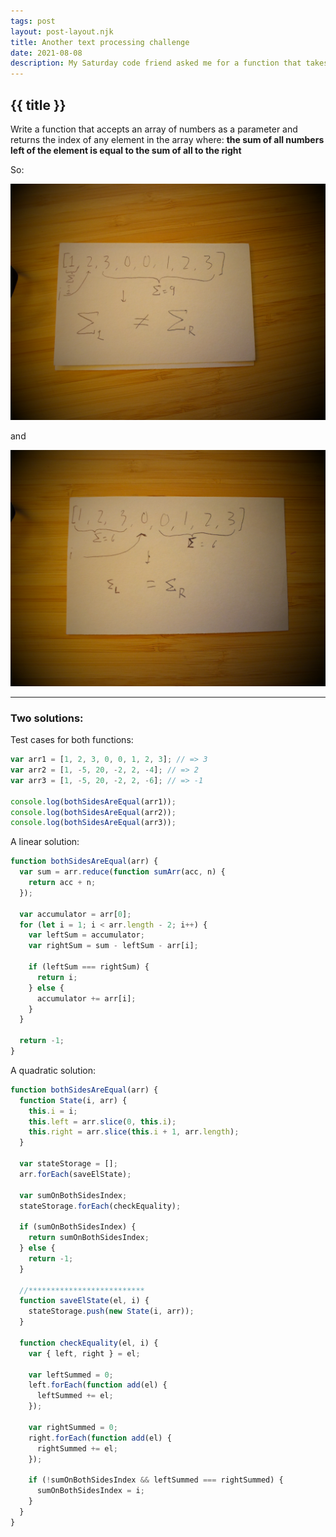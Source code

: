 ```yaml
---
tags: post
layout: post-layout.njk
title: Another text processing challenge
date: 2021-08-08
description: My Saturday code friend asked me for a function that takes an array of numbers and returns the index of any element where the sums of the numbers to either side of the index are the same. Here it is! One's quadratic but still fun, the other's correctly fast.
---
```


## {{ title }}

Write a function that accepts an array of numbers as a parameter and returns the index of any element in the array where: __the sum of all numbers left of the element is equal to the sum of all to the right__

So:

![](/images/balanced-sums-failing.JPG)

and

![](/images/balanced-sums-passing.JPG)

---

### Two solutions:

Test cases for both functions:
``` js
var arr1 = [1, 2, 3, 0, 0, 1, 2, 3]; // => 3
var arr2 = [1, -5, 20, -2, 2, -4]; // => 2
var arr3 = [1, -5, 20, -2, 2, -6]; // => -1

console.log(bothSidesAreEqual(arr1));
console.log(bothSidesAreEqual(arr2));
console.log(bothSidesAreEqual(arr3));
```

A linear solution:
``` js
function bothSidesAreEqual(arr) {
  var sum = arr.reduce(function sumArr(acc, n) {
    return acc + n;
  });

  var accumulator = arr[0];
  for (let i = 1; i < arr.length - 2; i++) {
    var leftSum = accumulator;
    var rightSum = sum - leftSum - arr[i];

    if (leftSum === rightSum) {
      return i;
    } else {
      accumulator += arr[i];
    }
  }

  return -1;
}
```

A quadratic solution:
``` js
function bothSidesAreEqual(arr) {
  function State(i, arr) {
    this.i = i;
    this.left = arr.slice(0, this.i);
    this.right = arr.slice(this.i + 1, arr.length);
  }

  var stateStorage = [];
  arr.forEach(saveElState);

  var sumOnBothSidesIndex;
  stateStorage.forEach(checkEquality);

  if (sumOnBothSidesIndex) {
    return sumOnBothSidesIndex;
  } else {
    return -1;
  }

  //**************************
  function saveElState(el, i) {
    stateStorage.push(new State(i, arr));
  }

  function checkEquality(el, i) {
    var { left, right } = el;

    var leftSummed = 0;
    left.forEach(function add(el) {
      leftSummed += el;
    });

    var rightSummed = 0;
    right.forEach(function add(el) {
      rightSummed += el;
    });

    if (!sumOnBothSidesIndex && leftSummed === rightSummed) {
      sumOnBothSidesIndex = i;
    }
  }
}
```
